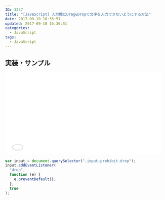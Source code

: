 ```yaml
---
ID: 3237
title: "[JavaScript] 入力欄にDrag&Dropで文字を入力できないようにする方法"
date: 2017-09-10 16:36:51
updated: 2017-09-10 16:36:51
categories:
  - JavaScript
tags: 
  - JavaScript
---
```


<!--more-->

## 実装・サンプル

<iframe height='265' scrolling='no' title='Input that prohibited D&D' src='//codepen.io/hiro0218/embed/xmWjwr/?height=265&theme-id=light&default-tab=result' frameborder='no' allowtransparency='true' allowfullscreen='true' style='width: 100%;'>See the Pen <a href='https://codepen.io/hiro0218/pen/xmWjwr/'>Input that prohibited D&D</a> by hiro (<a href='https://codepen.io/hiro0218'>@hiro0218</a>) on <a href='https://codepen.io'>CodePen</a>.
</iframe>

```javascript
var input = document.querySelector(".input-prohibit-drop");
input.addEventListener(
  "drop",
  function (e) {
    e.preventDefault();
  },
  true
);
```
